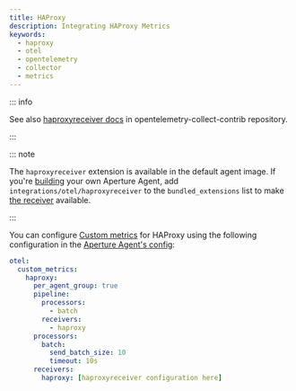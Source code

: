 ```yaml
---
title: HAProxy
description: Integrating HAProxy Metrics
keywords:
  - haproxy
  - otel
  - opentelemetry
  - collector
  - metrics
---
```


::: info

See also [haproxyreceiver docs][receiver] in opentelemetry-collect-contrib
repository.

:::

::: note

The `haproxyreceiver` extension is available in the default agent image. If
you're [building][build] your own Aperture Agent, add
`integrations/otel/haproxyreceiver` to the `bundled_extensions` list to make
[the receiver][receiver] available.

:::

You can configure [Custom metrics][custom-metrics] for HAProxy using the
following configuration in the [Aperture Agent's config][agent-config]:

```yaml
otel:
  custom_metrics:
    haproxy:
      per_agent_group: true
      pipeline:
        processors:
          - batch
        receivers:
          - haproxy
      processors:
        batch:
          send_batch_size: 10
          timeout: 10s
      receivers:
        haproxy: [haproxyreceiver configuration here]
```

[build]: /reference/aperturectl/build/agent/agent.md
[receiver]:
  https://github.com/open-telemetry/opentelemetry-collector-contrib/tree/main/receiver/haproxyreceiver
[custom-metrics]: /reference/configuration/agent.md#custom-metrics-config
[agent-config]: /reference/configuration/agent.md#agent-o-t-e-l-config
